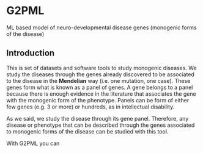 # G2PML
ML based model of neuro-developmental disease genes (monogenic forms of the disease)

## Introduction
This is set of datasets and software tools to study monogenic diseases. We study the diseases through the genes already discovered to be associated to the disease in the __Mendelian__ way (i.e. one mutation, one case). These genes form what is known as a panel of genes. A gene belongs to a panel because there is enough evidence in the literature that associates the gene with the monogenic form of the phenotype. Panels can be form of either few genes (e.g. 3 or more) or hundreds, as in intellectual disability.

As we said, we study the disease through its gene panel. Therefore, any disease or phenotype that can be described through the genes associated to monogenic forms of the disease can be studied with this tool.

With G2PML you can



